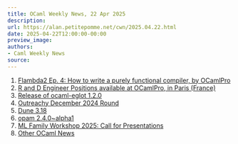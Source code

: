 ```yaml
---
title: OCaml Weekly News, 22 Apr 2025
description:
url: https://alan.petitepomme.net/cwn/2025.04.22.html
date: 2025-04-22T12:00:00-00:00
preview_image:
authors:
- Caml Weekly News
source:
---
```


<ol><li><a href="https://alan.petitepomme.net/cwn/2025.04.22.html#1">Flambda2 Ep. 4: How to write a purely functional compiler, by OCamlPro</a></li><li><a href="https://alan.petitepomme.net/cwn/2025.04.22.html#2">R and D Engineer Positions available at OCamlPro, in Paris (France)</a></li><li><a href="https://alan.petitepomme.net/cwn/2025.04.22.html#3">Release of ocaml-eglot 1.2.0</a></li><li><a href="https://alan.petitepomme.net/cwn/2025.04.22.html#4">Outreachy December 2024 Round</a></li><li><a href="https://alan.petitepomme.net/cwn/2025.04.22.html#5">Dune 3.18</a></li><li><a href="https://alan.petitepomme.net/cwn/2025.04.22.html#6">opam 2.4.0~alpha1</a></li><li><a href="https://alan.petitepomme.net/cwn/2025.04.22.html#7">ML Family Workshop 2025: Call for Presentations</a></li><li><a href="https://alan.petitepomme.net/cwn/2025.04.22.html#8">Other OCaml News</a></li></ol>

